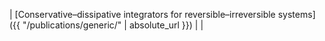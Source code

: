 | [Conservative–dissipative integrators for reversible–irreversible systems]({{ "/publications/generic/" | absolute_url }}) | |
